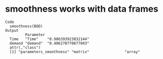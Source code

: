 # smoothness works with data frames

    Code
      smoothness(BOD)
    Output
             Parameter                    
      Time   "Time"    "0.986393923832144"
      demand "demand"  "0.406270770677043"
      attr(,"class")
      [1] "parameters_smoothness" "matrix"                "array"                

